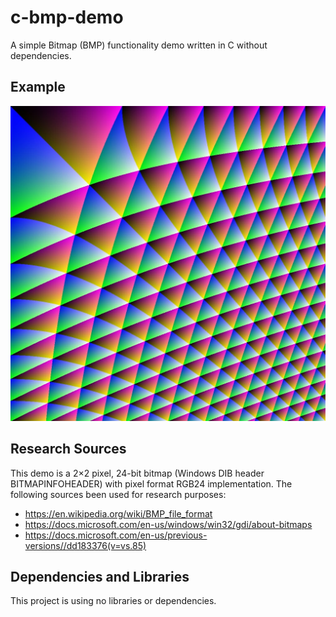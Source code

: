 # c-bmp-demo

A simple Bitmap (BMP) functionality demo written in C without dependencies.

## Example

![Example screenshot 0](screenshot-0.jpg)

## Research Sources

This demo is a 2×2 pixel, 24-bit bitmap (Windows DIB header BITMAPINFOHEADER) with pixel format RGB24 implementation.
The following sources been used for research purposes:

- https://en.wikipedia.org/wiki/BMP_file_format
- https://docs.microsoft.com/en-us/windows/win32/gdi/about-bitmaps
- https://docs.microsoft.com/en-us/previous-versions//dd183376(v=vs.85)

## Dependencies and Libraries

This project is using no libraries or dependencies.
